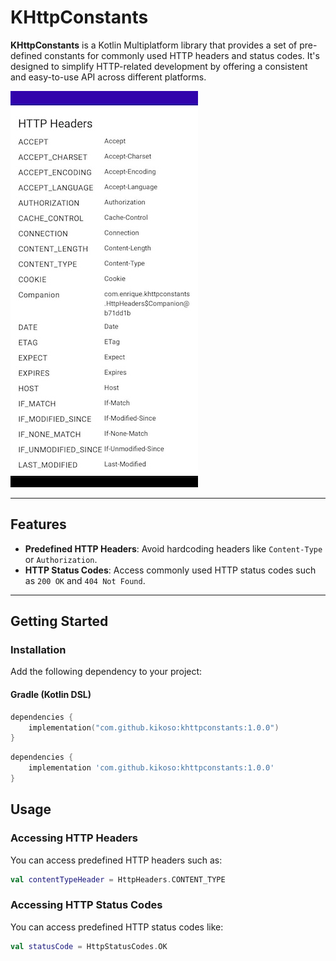# KHttpConstants

**KHttpConstants** is a Kotlin Multiplatform library that provides a set of pre-defined constants for commonly used HTTP headers and status codes. It's designed to simplify HTTP-related development by offering a consistent and easy-to-use API across different platforms.

![Screenshot](https://raw.githubusercontent.com/kikoso/khttpconstants/refs/heads/main/art/screenshot1.jpg?token=GHSAT0AAAAAACA6PHOFJMH4KRS2Q5CYHHAWZ2X4ZZA)

---

## Features

- **Predefined HTTP Headers**: Avoid hardcoding headers like `Content-Type` or `Authorization`.
- **HTTP Status Codes**: Access commonly used HTTP status codes such as `200 OK` and `404 Not Found`.

---

## Getting Started

### Installation

Add the following dependency to your project:

#### Gradle (Kotlin DSL)

```kotlin
dependencies {
    implementation("com.github.kikoso:khttpconstants:1.0.0")
}
```

```groovy
dependencies {
    implementation 'com.github.kikoso:khttpconstants:1.0.0'
}
```

## Usage

### Accessing HTTP Headers

You can access predefined HTTP headers such as:

```kotlin
val contentTypeHeader = HttpHeaders.CONTENT_TYPE
```

### Accessing HTTP Status Codes

You can access predefined HTTP status codes like:

```kotlin
val statusCode = HttpStatusCodes.OK
```

